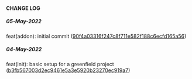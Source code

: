 #### CHANGE LOG


##### 05-May-2022

feat(addon): initial commit ([90f4a03316f247c8f711e582f188c6ecfd165a56](https://github.com/twyr/embroider-template/commit/90f4a03316f247c8f711e582f188c6ecfd165a56))


##### 04-May-2022

feat(init): basic setup for a greenfield project ([b3fb567003d2ec9461e5a3e5920b23270ec919a7](https://github.com/twyr/embroider-template/commit/b3fb567003d2ec9461e5a3e5920b23270ec919a7))

